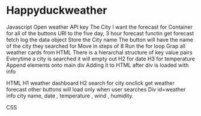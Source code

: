 # Happyduckweather

Javascript
Open weather API key
The City I want the forecast for
Container for all of the buttons
URl to the five day, 3 hour forecast
functin get forecast
fetch
log the data object
Store the City name
The button will have the name of the city they searched for
Move in steps of 8
Run the for loop
Grap all weather cards from HTML
There is a hierarchal structure of key value pairs
Everytime  a city is searched it will empty out
H2 for date
H3 for temperature
Append elements onto main div
Adding it to HTML after div is loaded with info

HTML
H1 weather dashboard
H2 search for city
onclick get weather forecast
other buttons will load only when user searches
Div id=weather info
city name, date , temperature , wind , humidity.

CSS


